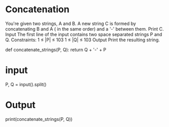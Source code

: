 # Concatenation
You're given two strings, A and B. A new string C is formed by concatenating B and A ( in the same order) and a '-' between them. Print C. Input The first line of the input contains two space separated strings P and Q.  Constraints: 1 ≤ |P| ≤ 103 1 ≤ |Q| ≤ 103 Output Print the resulting string.

def concatenate_strings(P, Q):
    return Q + '-' + P

# input
P, Q = input().split()

# Output 
print(concatenate_strings(P, Q))
